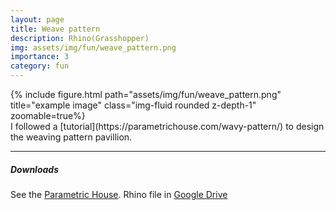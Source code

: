 ```yaml
---
layout: page
title: Weave pattern
description: Rhino(Grasshopper)
img: assets/img/fun/weave_pattern.png
importance: 3
category: fun
---
```


<div class="row">
    <div class="col-sm mt-3 mt-md-0">
        {% include figure.html path="assets/img/fun/weave_pattern.png" title="example image" class="img-fluid rounded z-depth-1" zoomable=true%}
    </div>
</div>
<div class="caption">
    I followed a [tutorial](https://parametrichouse.com/wavy-pattern/) to design the weaving pattern pavillion.
</div>

------
##### **Downloads**
See the [Parametric House](https://parametrichouse.com/wavy-pattern/).
Rhino file in [Google Drive](https://drive.google.com/file/d/1i5IrIUac3fGejbT-pjpQRyDz8tUcs3HZ/view?usp=sharing)